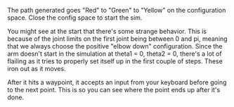 

The path generated goes "Red" to "Green" to "Yellow" on the configuration space. Close the config space to start the sim.

You might see at the start that there's some strange behavior. This is because of the joint limits on 
the first joint being between 0 and pi, meaning that we always choose the positive "elbow down" configuration.
Since the arm doesn't start in the simulation at theta1 = 0, theta2 = 0, there's a lot of flailing as it tries 
to properly set itself up in the first couple of steps. These iron out as it moves.

After it hits a waypoint, it accepts an input from your keyboard before going to the next point. This is so you can 
see where the point ends up after it's done.

